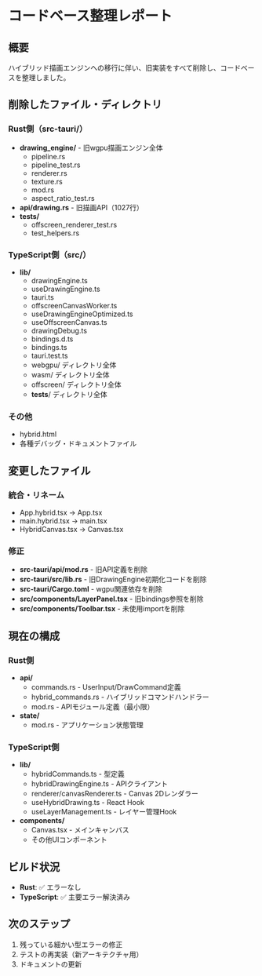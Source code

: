 # コードベース整理レポート

## 概要
ハイブリッド描画エンジンへの移行に伴い、旧実装をすべて削除し、コードベースを整理しました。

## 削除したファイル・ディレクトリ

### Rust側（src-tauri/）
- **drawing_engine/** - 旧wgpu描画エンジン全体
  - pipeline.rs
  - pipeline_test.rs  
  - renderer.rs
  - texture.rs
  - mod.rs
  - aspect_ratio_test.rs
- **api/drawing.rs** - 旧描画API（1027行）
- **tests/**
  - offscreen_renderer_test.rs
  - test_helpers.rs

### TypeScript側（src/）
- **lib/**
  - drawingEngine.ts
  - useDrawingEngine.ts
  - tauri.ts
  - offscreenCanvasWorker.ts
  - useDrawingEngineOptimized.ts
  - useOffscreenCanvas.ts
  - drawingDebug.ts
  - bindings.d.ts
  - bindings.ts
  - tauri.test.ts
  - webgpu/ ディレクトリ全体
  - wasm/ ディレクトリ全体
  - offscreen/ ディレクトリ全体
  - __tests__/ ディレクトリ全体

### その他
- hybrid.html
- 各種デバッグ・ドキュメントファイル

## 変更したファイル

### 統合・リネーム
- App.hybrid.tsx → App.tsx
- main.hybrid.tsx → main.tsx  
- HybridCanvas.tsx → Canvas.tsx

### 修正
- **src-tauri/api/mod.rs** - 旧API定義を削除
- **src-tauri/src/lib.rs** - 旧DrawingEngine初期化コードを削除
- **src-tauri/Cargo.toml** - wgpu関連依存を削除
- **src/components/LayerPanel.tsx** - 旧bindings参照を削除
- **src/components/Toolbar.tsx** - 未使用importを削除

## 現在の構成

### Rust側
- **api/**
  - commands.rs - UserInput/DrawCommand定義
  - hybrid_commands.rs - ハイブリッドコマンドハンドラー
  - mod.rs - APIモジュール定義（最小限）
- **state/**
  - mod.rs - アプリケーション状態管理

### TypeScript側  
- **lib/**
  - hybridCommands.ts - 型定義
  - hybridDrawingEngine.ts - APIクライアント
  - renderer/canvasRenderer.ts - Canvas 2Dレンダラー
  - useHybridDrawing.ts - React Hook
  - useLayerManagement.ts - レイヤー管理Hook
- **components/**
  - Canvas.tsx - メインキャンバス
  - その他UIコンポーネント

## ビルド状況
- **Rust**: ✅ エラーなし
- **TypeScript**: ✅ 主要エラー解決済み

## 次のステップ
1. 残っている細かい型エラーの修正
2. テストの再実装（新アーキテクチャ用）
3. ドキュメントの更新
